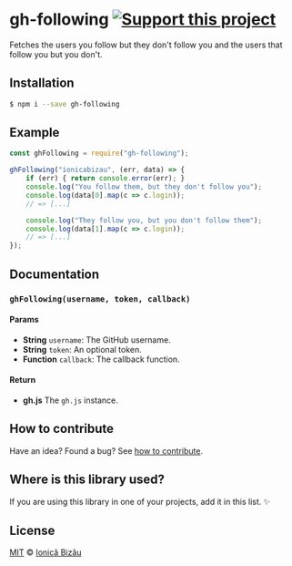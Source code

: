 # gh-following [![Support this project][donate-now]][paypal-donations]

Fetches the users you follow but they don't follow you and the users that follow you but you don't.

## Installation

```sh
$ npm i --save gh-following
```

## Example

```js
const ghFollowing = require("gh-following");

ghFollowing("ionicabizau", (err, data) => {
    if (err) { return console.error(err); }
    console.log("You follow them, but they don't follow you");
    console.log(data[0].map(c => c.login));
    // => [...]

    console.log("They follow you, but you don't follow them");
    console.log(data[1].map(c => c.login));
    // => [...]
});
```

## Documentation

### `ghFollowing(username, token, callback)`

#### Params
- **String** `username`: The GitHub username.
- **String** `token`: An optional token.
- **Function** `callback`: The callback function.

#### Return
- **gh.js** The `gh.js` instance.

## How to contribute
Have an idea? Found a bug? See [how to contribute][contributing].

## Where is this library used?
If you are using this library in one of your projects, add it in this list. :sparkles:

## License

[MIT][license] © [Ionică Bizău][website]

[paypal-donations]: https://www.paypal.com/cgi-bin/webscr?cmd=_s-xclick&hosted_button_id=RVXDDLKKLQRJW
[donate-now]: http://i.imgur.com/6cMbHOC.png

[license]: http://showalicense.com/?fullname=Ionic%C4%83%20Biz%C4%83u%20%3Cbizauionica%40gmail.com%3E%20(http%3A%2F%2Fionicabizau.net)&year=2013#license-mit
[website]: http://ionicabizau.net
[contributing]: /CONTRIBUTING.md
[docs]: /DOCUMENTATION.md
